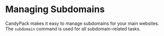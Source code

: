 # Managing Subdomains

CandyPack makes it easy to manage subdomains for your main websites. The `subdomain` command is used for all subdomain-related tasks.